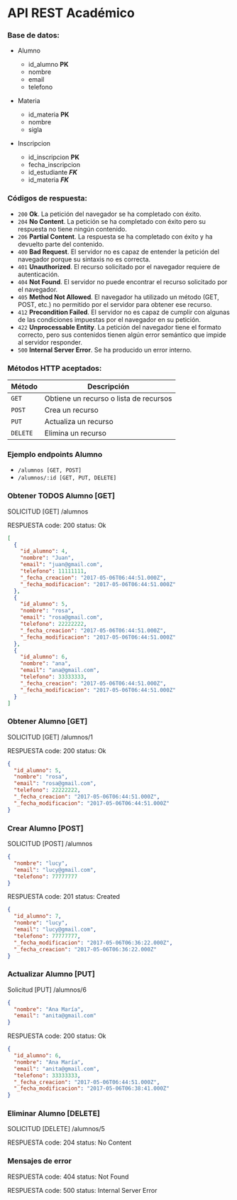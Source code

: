 # API REST Académico

### Base de datos:

- Alumno
  * id_alumno **PK**
  * nombre
  * email
  * telefono


- Materia
  * id_materia **PK**
  * nombre
  * sigla


- Inscripcion
  * id_inscripcion **PK**
  * fecha_inscripcion
  * id_estudiante **_FK_**
  * id_materia **_FK_**

### Códigos de respuesta:

  - `200` **Ok**. La petición del navegador se ha completado con éxito.
  - `204` **No Content**. La petición se ha completado con éxito pero su respuesta no tiene ningún contenido.
  - `206` **Partial Content**. La respuesta se ha completado con éxito y ha devuelto parte del contenido.
  - `400` **Bad Request**. El servidor no es capaz de entender la petición del navegador porque su sintaxis no es correcta.
  - `401` **Unauthorized**. El recurso solicitado por el navegador requiere de autenticación.
  - `404` **Not Found**. El servidor no puede encontrar el recurso solicitado por el navegador.
  - `405` **Method Not Allowed**. El navegador ha utilizado un método (GET, POST, etc.) no permitido por el servidor para obtener ese recurso.
  - `412` **Precondition Failed**. El servidor no es capaz de cumplir con algunas de las condiciones impuestas por el navegador en su petición.
  - `422` **Unprocessable Entity**. La petición del navegador tiene el formato correcto, pero sus contenidos tienen algún error semántico que impide al servidor responder.
  - `500` **Internal Server Error**. Se ha producido un error interno.

### Métodos HTTP aceptados:

| Método   | Descripción                            |
|----------|----------------------------------------|
| `GET`    | Obtiene un recurso o lista de recursos |
| `POST`   | Crea un recurso                        |
| `PUT`    | Actualiza un recurso                   |
| `DELETE` | Elimina un recurso                     |

### Ejemplo endpoints Alumno
- `/alumnos [GET, POST]`
- `/alumnos/:id [GET, PUT, DELETE]`

### Obtener TODOS Alumno [GET]
  SOLICITUD [GET] /alumnos

  RESPUESTA code: 200 status: Ok
  ```json
  [
    {
      "id_alumno": 4,
      "nombre": "Juan",
      "email": "juan@gmail.com",
      "telefono": 11111111,
      "_fecha_creacion": "2017-05-06T06:44:51.000Z",
      "_fecha_modificacion": "2017-05-06T06:44:51.000Z"
    },
    {
      "id_alumno": 5,
      "nombre": "rosa",
      "email": "rosa@gmail.com",
      "telefono": 22222222,
      "_fecha_creacion": "2017-05-06T06:44:51.000Z",
      "_fecha_modificacion": "2017-05-06T06:44:51.000Z"
    },
    {
      "id_alumno": 6,
      "nombre": "ana",
      "email": "ana@gmail.com",
      "telefono": 33333333,
      "_fecha_creacion": "2017-05-06T06:44:51.000Z",
      "_fecha_modificacion": "2017-05-06T06:44:51.000Z"
    }
  ]
  ```

  ### Obtener Alumno [GET]
  SOLICITUD [GET] /alumnos/1

  RESPUESTA code: 200 status: Ok
  ```json
  {
    "id_alumno": 5,
    "nombre": "rosa",
    "email": "rosa@gmail.com",
    "telefono": 22222222,
    "_fecha_creacion": "2017-05-06T06:44:51.000Z",
    "_fecha_modificacion": "2017-05-06T06:44:51.000Z"
  }
  ```

### Crear Alumno [POST]
SOLICITUD [POST] /alumnos
```json
{
  "nombre": "lucy",
  "email": "lucy@gmail.com",
  "telefono": 77777777
}
```

RESPUESTA code: 201 status: Created
```json
{
  "id_alumno": 7,
  "nombre": "lucy",
  "email": "lucy@gmail.com",
  "telefono": 77777777,
  "_fecha_modificacion": "2017-05-06T06:36:22.000Z",
  "_fecha_creacion": "2017-05-06T06:36:22.000Z"
}
```

### Actualizar Alumno [PUT]
Solicitud [PUT] /alumnos/6
```json
{
  "nombre": "Ana María",
  "email": "anita@gmail.com"
}
```

RESPUESTA code: 200 status: Ok
```json
{
  "id_alumno": 6,
  "nombre": "Ana María",
  "email": "anita@gmail.com",
  "telefono": 33333333,
  "_fecha_creacion": "2017-05-06T06:44:51.000Z",
  "_fecha_modificacion": "2017-05-06T06:38:41.000Z"
}
```

### Eliminar Alumno [DELETE]
SOLICITUD [DELETE] /alumnos/5

RESPUESTA code: 204 status: No Content

### Mensajes de error

RESPUESTA code: 404 status: Not Found

RESPUESTA code: 500 status: Internal Server Error
